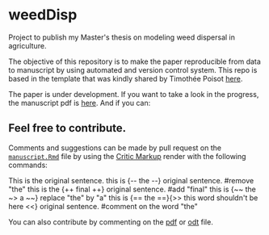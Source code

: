 # weedDisp

Project to publish my Master's thesis on modeling weed dispersal in agriculture.

The objective of this repository is to make the paper reproducible from data to manuscript by using automated and version control system. This repo is based in the template that was kindly shared by Timothée Poisot [here][tp].

The paper is under development. If you want to take a look in the progress, the manuscript pdf is [here][pdf].
And if you can:

## Feel free to contribute.
Comments and suggestions can be made by pull request on the [`manuscript.Rmd`][ms] file by using the [Critic Markup][cm] render with the following commands:

This is the original sentence.
this is {-- the --} original sentence. #remove "the"
this is the {++ final ++} original sentence. #add "final"
this is {~~ the ~> a ~~} replace "the" by "a"
this is {== the ==}{>> this word shouldn't be here <<} original sentence. #comment on the word "the"

You can also contribute by commenting on the [pdf][pdf] or [odt][odt] file.

<!-- links -->
[tp]: https://github.com/PoisotLab/PLMT
[ms]: https://github.com/willvieira/weedDist/master/manuscript.Rmd
[cm]: http://criticmarkup.com/
[pdf]: https://github.com/willvieira/weedDist/blob/master/output/manuscript_preprint.pdf
[odt]: https://github.com/willvieira/weedDist/blob/master/output/manuscript.odt
